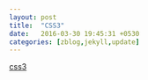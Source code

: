 ```yaml
---
layout: post
title:  "CSS3"
date:   2016-03-30 19:45:31 +0530
categories: [zblog,jekyll,update]
---
```

<a href="http://rainzhao.github.io/css3/">css3</a>